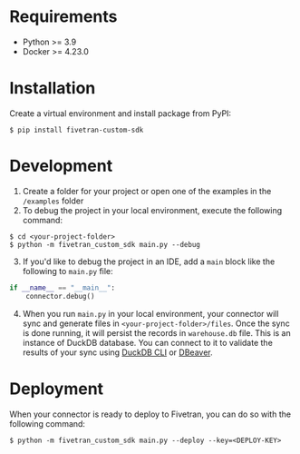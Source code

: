 # Requirements
- Python >= 3.9
- Docker >= 4.23.0

# Installation
Create a virtual environment and install package from PyPI:
```
$ pip install fivetran-custom-sdk
```
# Development
1. Create a folder for your project or open one of the examples in the `/examples` folder
2. To debug the project in your local environment, execute the following command:
```
$ cd <your-project-folder>
$ python -m fivetran_custom_sdk main.py --debug
```
3. If you'd like to debug the project in an IDE, add a `main` block like the following to `main.py` file: 
```python
if __name__ == "__main__":
    connector.debug()
```
4. When you run `main.py` in your local environment, your connector will sync and generate files in `<your-project-folder>/files`. Once the sync is done running, it will persist the records in `warehouse.db` file. This is an instance of DuckDB database. You can connect to it to validate the results of your sync using [DuckDB CLI](https://duckdb.org/docs/api/cli) or [DBeaver](https://duckdb.org/docs/guides/sql_editors/dbeaver).

# Deployment
When your connector is ready to deploy to Fivetran, you can do so with the following command:
```
$ python -m fivetran_custom_sdk main.py --deploy --key=<DEPLOY-KEY>
```
